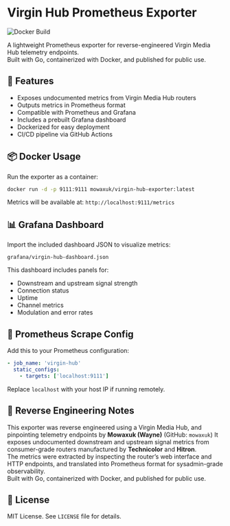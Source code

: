 # Virgin Hub Prometheus Exporter

![Docker Build](https://github.com/mowaxuk/virgin-hub-exporter/actions/workflows/docker-build.yml/badge.svg)

A lightweight Prometheus exporter for reverse-engineered Virgin Media Hub telemetry endpoints.  
Built with Go, containerized with Docker, and published for public use.

## 🚀 Features

- Exposes undocumented metrics from Virgin Media Hub routers
- Outputs metrics in Prometheus format
- Compatible with Prometheus and Grafana
- Includes a prebuilt Grafana dashboard
- Dockerized for easy deployment
- CI/CD pipeline via GitHub Actions

## 📦 Docker Usage

Run the exporter as a container:

```bash
docker run -d -p 9111:9111 mowaxuk/virgin-hub-exporter:latest
```

Metrics will be available at: `http://localhost:9111/metrics`

## 📊 Grafana Dashboard

Import the included dashboard JSON to visualize metrics:

`grafana/virgin-hub-dashboard.json`

This dashboard includes panels for:

- Downstream and upstream signal strength
- Connection status
- Uptime
- Channel metrics
- Modulation and error rates

## 🔧 Prometheus Scrape Config

Add this to your Prometheus configuration:

```yaml
- job_name: 'virgin-hub'
  static_configs:
    - targets: ['localhost:9111']
```

Replace `localhost` with your host IP if running remotely.

## 🧠 Reverse Engineering Notes

This exporter was reverse engineered using a Virgin Media Hub, and pinpointing telemetry endpoints by **Mowaxuk (Wayne)** (GitHub: `mowaxuk`)
It exposes undocumented downstream and upstream signal metrics from consumer-grade routers manufactured by **Technicolor** and **Hitron**.  
The metrics were extracted by inspecting the router’s web interface and HTTP endpoints, and translated into Prometheus format for sysadmin-grade observability.  
Built with Go, containerized with Docker, and published for public use.

## 📜 License

MIT License. See `LICENSE` file for details.
